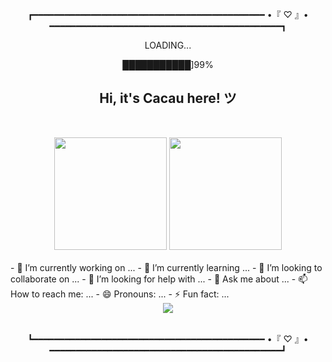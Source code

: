 <!--  ### Hi, it's Cacau here! -->

<!-- **itscacauinpt/itscacauinpt** is a ✨ _special_ ✨ repository because its `README.md` (this file) appears on your GitHub profile.
 -->
<div align="center">
  <p>┏━━━━━━━━━━━━━━━━━━━━━━━━━━━━━━━━━━━━━━━━━━━━ •『 ♡ 』• ━━━━━━━━━━━━━━━━━━━━━━━━━━━━━━━━━━━━━━━━━━━━┓</p>
  <p>LOADING...</p>
  <p>███████████]99%</p>
  <h2>Hi, it's Cacau here! ツ</h2>
</div>

  <a href="https://github.com/itscacauinpt"></a>
  <br/>
<div align="center">
  <img height="180em"
       src="https://github-readme-stats.vercel.app/api?username=itscacauinpt&show_icons=true&theme=dracula&include_all_commits=true&count_private=true"/>
  <img height="180em"
       src="https://github-readme-stats.vercel.app/api/top-langs/?username=itscacauinpt&layout=compact&langs_count=7&theme=dracula"/>
</div>
<br/>
- 🔭 I’m currently working on ...
- 🌱 I’m currently learning ...
- 👯 I’m looking to collaborate on ...
- 🤔 I’m looking for help with ...
- 💬 Ask me about ...
- 📫 How to reach me: ...
- 😄 Pronouns: ...
- ⚡ Fun fact: ...

<!-- <div style="display: inline_block"><br>
  
  <img align="center" alt="Rafa-Js" height="30" width="40" src="https://raw.githubusercontent.com/devicons/devicon/master/icons/javascript/javascript-plain.svg">
  <img align="center" alt="Rafa-Ts" height="30" width="40" src="https://raw.githubusercontent.com/devicons/devicon/master/icons/typescript/typescript-plain.svg">
  <img align="center" alt="Rafa-React" height="30" width="40" src="https://raw.githubusercontent.com/devicons/devicon/master/icons/react/react-original.svg">
  <img align="center" alt="Rafa-HTML" height="30" width="40" src="https://raw.githubusercontent.com/devicons/devicon/master/icons/html5/html5-original.svg">
  <img align="center" alt="Rafa-CSS" height="30" width="40" src="https://raw.githubusercontent.com/devicons/devicon/master/icons/css3/css3-original.svg">
  <img align="center" alt="Rafa-Python" height="30" width="40" src="https://raw.githubusercontent.com/devicons/devicon/master/icons/python/python-original.svg">
  <img align="center" alt="Rafa-Csharp" height="30" width="40" src="https://raw.githubusercontent.com/devicons/devicon/master/icons/csharp/csharp-original.svg">
  <img align="right" alt="Rafa-pic" height="150" style="border-radius:50px;" src="https://media.discordapp.net/attachments/639956127056134178/890373478988013628/Publicacoes_Instagram_1_1.png?width=676&height=676">
</div> -->
<br/>
<div align="center"> 
  <a href="https://www.linkedin.com/in/anaclaudia-de-souza" target="_blank">
    <img src="https://img.shields.io/badge/-LinkedIn-%230077B5?style=for-the-badge&logo=linkedin&logoColor=black" target="_blank"></a>
<!--   ![Snake animation](https://github.com/rafaballerini/rafaballerini/blob/output/github-contribution-grid-snake.svg) -->
</div>
  <br/>
<p align="center">┗━━━━━━━━━━━━━━━━━━━━━━━━━━━━━━━━━━━━━━━━━━━━ •『 ♡ 』• ━━━━━━━━━━━━━━━━━━━━━━━━━━━━━━━━━━━━━━━━━━━━┛</p>
